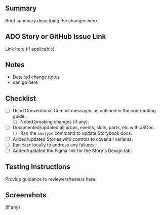 ## Summary

Brief summary describing the changes here.

## ADO Story or GitHub Issue Link

Link here (if applicable).

## Notes

- Detailed change notes
- can go here

## Checklist

- [ ] Used Conventional Commit messages as outlined in the contributing guide.
  - [ ] Noted breaking changes (if any).
- [ ] Documented/updated all props, events, slots, parts, etc with JSDoc.
  - [ ] Ran the `analyze` command to update Storybook docs.
- [ ] Added/updated Stories with controls to cover all variants.
- [ ] Ran `test` locally to address any failures.
- [ ] Added/updated the Figma link for the Story's Design tab.

## Testing Instructions

Provide guidance to reviewers/testers here.

## Screenshots

(if any)
